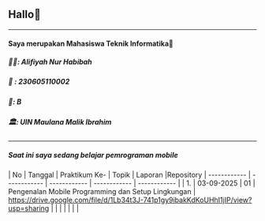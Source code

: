## Hallo👋

------------


#### Saya merupakan Mahasiswa Teknik Informatika🤩
##### 👩‍💻: Alifiyah Nur Habibah
##### 🔡 : 230605110002
##### 🏫: B
##### 🏛️: UIN Maulana Malik Ibrahim

------------
##### Saat ini saya sedang belajar pemrograman mobile
| No  | Tanggal  | Praktikum Ke-   | Topik  | Laporan  |Repository
| ------------ | ------------ | ------------ | ------------ | ------------ |
|  1. | 03-09-2025  | 01  | Pengenalan Mobile Programming dan Setup Lingkungan  | https://drive.google.com/file/d/1Lb34t3J-741p1gy9ibakKdKoUHhI1jIP/view?usp=sharing  |
|   |   |   |   |   |
